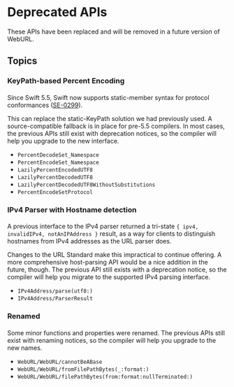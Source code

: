 # Deprecated APIs

These APIs have been replaced and will be removed in a future version of WebURL.

## Topics

### KeyPath-based Percent Encoding
####

Since Swift 5.5, Swift now supports static-member syntax for protocol conformances
([SE-0299]).

This can replace the static-KeyPath solution we had previously used. A source-compatible fallback is in place
for pre-5.5 compilers. In most cases, the previous APIs still exist with deprecation notices, so the compiler will
help you upgrade to the new interface.

[SE-0299]: https://github.com/apple/swift-evolution/blob/main/proposals/0299-extend-generic-static-member-lookup.md

- ``PercentDecodeSet_Namespace``
- ``PercentEncodeSet_Namespace``
- ``LazilyPercentEncodedUTF8``
- ``LazilyPercentDecodedUTF8``
- ``LazilyPercentDecodedUTF8WithoutSubstitutions``
- ``PercentEncodeSetProtocol``

### IPv4 Parser with Hostname detection
####

A previous interface to the IPv4 parser returned a tri-state `{ ipv4, invalidIPv4, notAnIPAddress }` result, as a way
for clients to distinguish hostnames from IPv4 addresses as the URL parser does.

Changes to the URL Standard make this impractical to continue offering. A more comprehensive host-parsing API
would be a nice addition in the future, though. The previous API still exists with a deprecation notice, so the compiler
will help you migrate to the supported IPv4 parsing interface.

- ``IPv4Address/parse(utf8:)``
- ``IPv4Address/ParserResult``

### Renamed
####

Some minor functions and properties were renamed. The previous APIs still exist with renaming notices, so the compiler
will help you upgrade to the new names.

- ``WebURL/WebURL/cannotBeABase``
- ``WebURL/WebURL/fromFilePathBytes(_:format:)``
- ``WebURL/WebURL/filePathBytes(from:format:nullTerminated:)``
